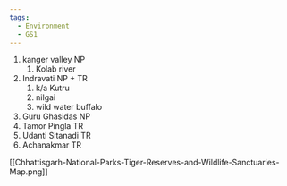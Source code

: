 ```yaml
---
tags:
  - Environment
  - GS1
---
```

1. kanger valley NP
	1. Kolab river
2. Indravati NP + TR
	1. k/a Kutru
	2. nilgai
	3. wild water buffalo
3. Guru Ghasidas NP
4. Tamor Pingla TR
5. Udanti Sitanadi TR
6. Achanakmar TR

[[Chhattisgarh-National-Parks-Tiger-Reserves-and-Wildlife-Sanctuaries-Map.png]]